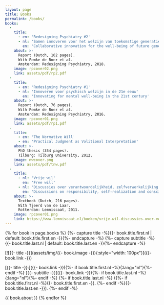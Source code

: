 ```yaml
---
layout: page
title: Books
permalink: /books/
books:
  -
    title:
      - en: 'Redesigning Psychiatry #2'
      - nl: 'Samen innoveren voor het welzijn van toekomstige generaties'
        en: 'Collaborative innovation for the well-being of future generations'
    about: >-
      Report (Dutch, 102 pages).
      With Femke de Boer et al.
      Amsterdam: Redesigning Psychiatry, 2018.    
    image: rpcover02.png
    link: assets/pdf/rp2.pdf
  -
    title:
      - en: 'Redesigning Psychiatry #1'
      - nl: 'Innoveren voor psychisch welzijn in de 21e eeuw'
        en: 'Innovating for mental well-being in the 21st century'
    about: >-
      Report (Dutch, 76 pages).
      With Femke de Boer et al.
      Amsterdam: Redesigning Psychiatry, 2016.
    image: rpcover01.png
    link: assets/pdf/rp1.pdf
  -
    title:
      - en: 'The Normative Will'
      - en: 'Practical Judgment as Volitional Interpretation'
    about: >-
      PhD thesis (354 pages).
      Tilburg: Tilburg University, 2012.
    image: nwcover.png
    link: assets/pdf/tnw.pdf
  -
    title:
      - nl: 'Vrije wil'
        en: 'Free will'
      - nl: 'Discussies over verantwoordelijkheid, zelfverwerkelijking en bewustzijn'
        en: 'Discussions on responsibility, self-realization and consciousness'
    about: >-
      Textbook (Dutch, 216 pages).
      With Tjeerd van de Laar.
      Rotterdam: Lemniscaat, 2011.
    image: rpcover01.png
    link: https://www.lemniscaat.nl/boeken/vrije-wil-discussies-over-verantwoordelijkheid-zelfverwerkelijking-en-bewustzijn/
---
```


{% for book in page.books %}
  {%- capture title -%}{{- book.title.first.nl | default: book.title.first.en -}}{%- endcapture -%}
  {%- capture subtitle -%}{{- book.title.last.nl | default: book.title.last.en -}}{%- endcapture -%}

  [![{{- title -}}](assets/img/{{- book.image -}}){:style="width: 100px"}]({{- book.link -}})

  [{{- title -}}:]({{- book.link -}}){%- if book.title.first.nl -%}{:lang="nl"}{%- endif -%}
  [{{- subtitle -}}]({{- book.link -}}){%- if book.title.last.nl -%}{:lang="nl"}{%- endif -%}
  {%- if book.title.last.nl -%}
    ({%- if book.title.first.nl -%}{{- book.title.first.en -}}. {%- endif -%}{{- book.title.last.en -}}).
  {%- endif -%}

  {{ book.about }}
{% endfor %}
